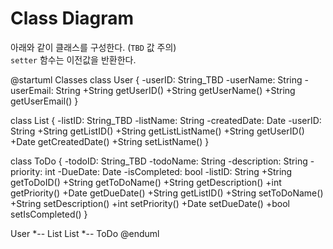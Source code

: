 # Class Diagram
아래와 같이 클래스를 구성한다. (`TBD` 값 주의)  
`setter` 함수는 이전값을 반환한다.

@startuml Classes
class User {
    -userID: String_TBD
    -userName: String
    -userEmail: String
    +String getUserID()
    +String getUserName()
    +String getUserEmail()
}

class List {
    -listID: String_TBD
    -listName: String
    -createdDate: Date
    -userID: String
    +String getListID()
    +String getListListName()
    +String getUserID()
    +Date getCreatedDate()
    +String setListName()
}

class ToDo {
    -todoID: String_TBD
    -todoName: String
    -description: String
    -priority: int
    -DueDate: Date
    -isCompleted: bool
    -listID: String
    +String getToDoID()
    +String getToDoName()
    +String getDescription()
    +int getPriority()
    +Date getDueDate()
    +String getListID()
    +String setToDoName()
    +String setDescription()
    +int setPriority()
    +Date setDueDate()
    +bool setIsCompleted()
}

User *-- List 
List *-- ToDo
@enduml
